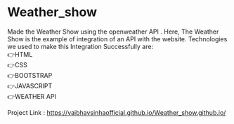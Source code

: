 # Weather_show
Made the Weather Show using the openweather API .
Here, The Weather Show is the example of integration of an API with the website.
Technologies we used to make this Integration Successfully are:  
👉HTML  
👉CSS  
👉BOOTSTRAP  
👉JAVASCRIPT  
👉WEATHER API

Project Link : https://vaibhavsinhaofficial.github.io/Weather_show.github.io/
